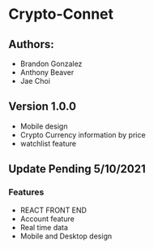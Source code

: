 # Crypto-Connet

## Authors: 
- Brandon Gonzalez
- Anthony Beaver
- Jae Choi

## Version 1.0.0
- Mobile design
- Crypto Currency information by price
- watchlist feature

## Update Pending 5/10/2021

### Features

- REACT FRONT END
- Account feature
- Real time data
- Mobile and Desktop design
